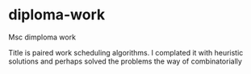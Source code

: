 # diploma-work
Msc dimploma work

Title is paired work scheduling algorithms. I complated it with heuristic solutions and perhaps solved the problems the way of combinatorially

